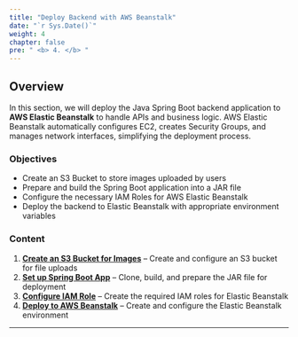 ```yaml
---
title: "Deploy Backend with AWS Beanstalk"
date: "`r Sys.Date()`"
weight: 4
chapter: false
pre: " <b> 4. </b> "
---
```


## Overview

In this section, we will deploy the Java Spring Boot backend application to **AWS Elastic Beanstalk** to handle APIs and business logic. AWS Elastic Beanstalk automatically configures EC2, creates Security Groups, and manages network interfaces, simplifying the deployment process.

### Objectives

- Create an S3 Bucket to store images uploaded by users
- Prepare and build the Spring Boot application into a JAR file
- Configure the necessary IAM Roles for AWS Elastic Beanstalk
- Deploy the backend to Elastic Beanstalk with appropriate environment variables

### Content

1. [**Create an S3 Bucket for Images**](4.1-Image-S3-bucket/) – Create and configure an S3 bucket for file uploads
2. [**Set up Spring Boot App**](4.2-Setup-Springboot-app/) – Clone, build, and prepare the JAR file for deployment
3. [**Configure IAM Role**](4.3-Configure-IAM-role/) – Create the required IAM roles for Elastic Beanstalk
4. [**Deploy to AWS Beanstalk**](4.4-Create-beanstalk/) – Create and configure the Elastic Beanstalk environment

---
